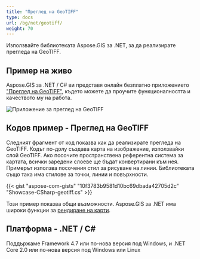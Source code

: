 ```yaml
---
title: "Преглед на GeoTIFF"
type: docs
url: /bg/net/geotiff/
weight: 70
---
```


Използвайте библиотеката Aspose.GIS за .NET, за да реализирате прегледа на GeoTIFF.

## **Пример на живо**

Aspose.GIS за .NET / C# ви представя онлайн безплатно приложението ["Преглед на GeoTIFF"](https://products.aspose.app/gis/viewer/geotiff), където можете да проучите функционалността и качеството му на работа.

![Приложение за преглед на GeoTIFF](viewer.png)

## **Кодов пример - Преглед на GeoTIFF**

Следният фрагмент от код показва как да реализирате прегледа на GeoTIFF. Кодът по-долу създава карта на изображение, използвайки слой GeoTIFF. Ако посочите пространствена референтна система за картата, всички заредени слоеве ще бъдат конвертирани към нея.
Примерът използва посочения стил за рисуване на линии. Библиотеката също така има стилове за точки, линии и повърхности.

{{< gist "aspose-com-gists" "10f3783b9581d10bc69dbada42705d2c" "Showcase-CSharp-geotiff.cs" >}}

Този пример показва общи възможности. Aspose.GIS за .NET има широки функции за [рендиране на карти](https://docs.aspose.com/gis/net/map-rendering/).

## **Платформа - .NET / C#**

Поддържаме Framework 4.7 или по-нова версия под Windows, и .NET Core 2.0 или по-нова версия под Windows или Linux
